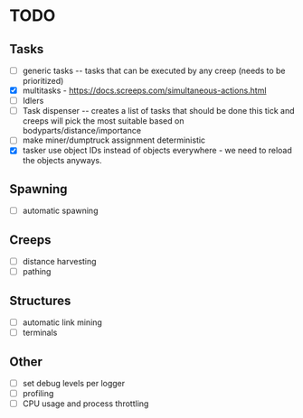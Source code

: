 # TODO
## Tasks
- [ ] generic tasks -- tasks that can be executed by any creep (needs to be prioritized)
- [x] multitasks - https://docs.screeps.com/simultaneous-actions.html
- [ ] Idlers
- [ ] Task dispenser -- creates a list of tasks that should be done this tick and creeps will pick the most suitable based on bodyparts/distance/importance
- [ ] make miner/dumptruck assignment deterministic
- [x] tasker use object IDs instead of objects everywhere - we need to reload the objects anyways.

## Spawning
- [ ] automatic spawning

## Creeps
- [ ] distance harvesting
- [ ] pathing

## Structures
- [ ] automatic link mining
- [ ] terminals

## Other
- [ ] set debug levels per logger
- [ ] profiling
- [ ] CPU usage and process throttling
